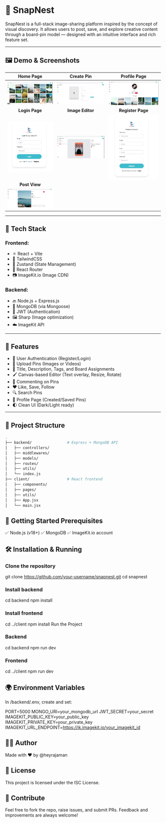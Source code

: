# 📌 SnapNest

SnapNest is a full-stack image-sharing platform inspired by the concept of visual discovery. It allows users to post, save, and explore creative content through a board-pin model — designed with an intuitive interface and rich feature set.

---

## 🖼️ Demo & Screenshots

| Home Page | Create Pin | Profile Page |
| :---: | :---: | :---: |
| ![Home Page](./screenshots/home.png) | ![Create Pin](./screenshots/create-pin.png) | ![Profile Page](./screenshots/profile.png) |
| **Login Page** | **Image Editor** | **Register Page** |
| ![Login Page](./screenshots/login.png) | ![Editor Page](./screenshots/editor.png) | ![Register Page](./screenshots/register.png) |
| **Post View** | | |
| ![Post Page](./screenshots/post.png) | | |

---

## 🔧 Tech Stack

### Frontend:
- ⚛️ React + Vite
- 💨 TailwindCSS
- 🧠 Zustand (State Management)
- 🔀 React Router
- 📷 ImageKit.io (Image CDN)

### Backend:
- 🔙 Node.js + Express.js
- 🧬 MongoDB (via Mongoose)
- 🔑 JWT (Authentication)
- 🖼️ Sharp (Image optimization)
- ☁️ ImageKit API

---

## 🌟 Features

- 🔐 User Authentication (Register/Login)
- 📌 Upload Pins (Images or Videos)
- 📝 Title, Description, Tags, and Board Assignments
- 🖌️ Canvas-based Editor (Text overlay, Resize, Rotate)
- 💬 Commenting on Pins
- ❤️ Like, Save, Follow
- 🔍 Search Pins
- 👤 Profile Page (Created/Saved Pins)
- 🌓 Clean UI (Dark/Light ready)

---

## 📁 Project Structure

```bash
.
├── backend/                # Express + MongoDB API
│   ├── controllers/
│   ├── middlewares/
│   ├── models/
│   ├── routes/
│   ├── utils/
│   └── index.js
├── client/                 # React frontend
│   ├── components/
│   ├── pages/
│   ├── utils/
│   ├── App.jsx
│   └── main.jsx


```
## 🚀 Getting Started Prerequisites

✅ Node.js (v18+)
✅ MongoDB
✅ ImageKit.io account

## 🛠️ Installation & Running

### Clone the repository
git clone https://github.com/your-username/snapnest.git
cd snapnest

### Install backend
cd backend
npm install

### Install frontend
cd ../client
npm install
Run the Project

### Backend
cd backend
npm run dev

### Frontend
cd ../client
npm run dev

## 🌍 Environment Variables
In /backend/.env, create and set:

PORT=5000
MONGO_URI=your_mongodb_url
JWT_SECRET=your_secret
IMAGEKIT_PUBLIC_KEY=your_public_key
IMAGEKIT_PRIVATE_KEY=your_private_key
IMAGEKIT_URL_ENDPOINT=https://ik.imagekit.io/your_imagekit_id
## 👨‍💻 Author
Made with ❤️ by @heyrajaman

## 📄 License
This project is licensed under the ISC License.

## 🤝 Contribute
Feel free to fork the repo, raise issues, and submit PRs. Feedback and improvements are always welcome!
